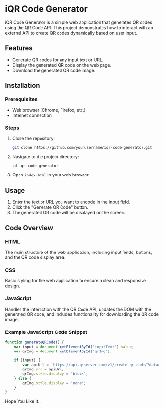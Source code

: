 # iQR Code Generator

iQR Code Generator is a simple web application that generates QR codes using the QR Code API. This project demonstrates how to interact with an external API to create QR codes dynamically based on user input.

## Features

- Generate QR codes for any input text or URL.
- Display the generated QR code on the web page.
- Download the generated QR code image.

## Installation

### Prerequisites

- Web browser (Chrome, Firefox, etc.)
- Internet connection

### Steps

1. Clone the repository:
    ```sh
    git clone https://github.com/yourusername/iqr-code-generator.git
    ```

2. Navigate to the project directory:
    ```sh
    cd iqr-code-generator
    ```

3. Open `index.html` in your web browser.

## Usage

1. Enter the text or URL you want to encode in the input field.
2. Click the "Generate QR Code" button.
3. The generated QR code will be displayed on the screen.

## Code Overview

### HTML

The main structure of the web application, including input fields, buttons, and the QR code display area.

### CSS

Basic styling for the web application to ensure a clean and responsive design.

### JavaScript

Handles the interaction with the QR Code API, updates the DOM with the generated QR code, and includes functionality for downloading the QR code image.

### Example JavaScript Code Snippet

```javascript
function generateQRCode() {
    var input = document.getElementById('inputText').value;
    var qrImg = document.getElementById('qrImg');
    
    if (input) {
        var apiUrl = `https://api.qrserver.com/v1/create-qr-code/?data=${encodeURIComponent(input)}&size=200x200`;
        qrImg.src = apiUrl;
        qrImg.style.display = 'block';
    } else {
        qrImg.style.display = 'none';
    }
}
```

Hope You Like It...
